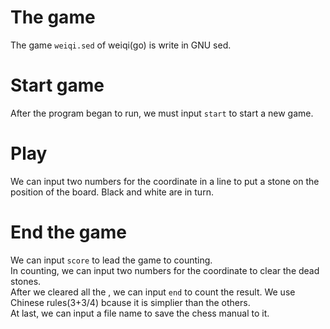 # The game
The game `weiqi.sed` of weiqi(go) is write in GNU sed.

# Start game
After the program began to run, we must input `start` to start a new game.

# Play
We can input two numbers for the coordinate in a line to put a stone on the position of the board. Black and white are in turn.

# End the game
We can input `score` to lead the game to counting.  
In counting, we can input two numbers for the coordinate to clear the dead stones.  
After we cleared all the , we can input `end` to count the result. We use Chinese rules(3+3/4) bcause it is simplier than the others.  
At last, we can input a file name to save the chess manual to it.
